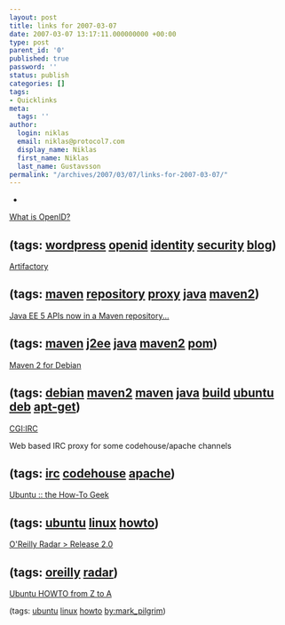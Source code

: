 ```yaml
---
layout: post
title: links for 2007-03-07
date: 2007-03-07 13:17:11.000000000 +00:00
type: post
parent_id: '0'
published: true
password: ''
status: publish
categories: []
tags:
- Quicklinks
meta:
  tags: ''
author:
  login: niklas
  email: niklas@protocol7.com
  display_name: Niklas
  first_name: Niklas
  last_name: Gustavsson
permalink: "/archives/2007/03/07/links-for-2007-03-07/"
---
```

- 
[What is OpenID?](http://faq.wordpress.com/2007/03/06/what-is-openid/)

(tags: [wordpress](http://del.icio.us/protocol7/wordpress) [openid](http://del.icio.us/protocol7/openid) [identity](http://del.icio.us/protocol7/identity) [security](http://del.icio.us/protocol7/security) [blog](http://del.icio.us/protocol7/blog))
- 
[Artifactory](http://www.jfrog.org/sites/artifactory/latest/)

(tags: [maven](http://del.icio.us/protocol7/maven) [repository](http://del.icio.us/protocol7/repository) [proxy](http://del.icio.us/protocol7/proxy) [java](http://del.icio.us/protocol7/java) [maven2](http://del.icio.us/protocol7/maven2))
- 
[Java EE 5 APIs now in a Maven repository...](http://weblogs.java.net/blog/ludo/archive/2007/01/java_ee_5_apis.html)

(tags: [maven](http://del.icio.us/protocol7/maven) [j2ee](http://del.icio.us/protocol7/j2ee) [java](http://del.icio.us/protocol7/java) [maven2](http://del.icio.us/protocol7/maven2) [pom](http://del.icio.us/protocol7/pom))
- 
[Maven 2 for Debian](http://gnu.wildebeest.org/diary-man-di/?p=35)

(tags: [debian](http://del.icio.us/protocol7/debian) [maven2](http://del.icio.us/protocol7/maven2) [maven](http://del.icio.us/protocol7/maven) [java](http://del.icio.us/protocol7/java) [build](http://del.icio.us/protocol7/build) [ubuntu](http://del.icio.us/protocol7/ubuntu) [deb](http://del.icio.us/protocol7/deb) [apt-get](http://del.icio.us/protocol7/apt-get))
- 
[CGI:IRC](http://www.safehaus.org/cgi-bin/irc.cgi)

Web based IRC proxy for some codehouse/apache channels

(tags: [irc](http://del.icio.us/protocol7/irc) [codehouse](http://del.icio.us/protocol7/codehouse) [apache](http://del.icio.us/protocol7/apache))
- 
[Ubuntu :: the How-To Geek](http://www.howtogeek.com/tag/ubuntu/)

(tags: [ubuntu](http://del.icio.us/protocol7/ubuntu) [linux](http://del.icio.us/protocol7/linux) [howto](http://del.icio.us/protocol7/howto))
- 
[O'Reilly Radar \> Release 2.0](http://www.oreilly.com/radar/r2/)

(tags: [oreilly](http://del.icio.us/protocol7/oreilly) [radar](http://del.icio.us/protocol7/radar))
- 
[Ubuntu HOWTO from Z to A](http://diveintomark.org/archives/2007/03/02/ubuntu-howto-from-z-to-a)

(tags: [ubuntu](http://del.icio.us/protocol7/ubuntu) [linux](http://del.icio.us/protocol7/linux) [howto](http://del.icio.us/protocol7/howto) [by:mark\_pilgrim](http://del.icio.us/protocol7/by:mark_pilgrim))
